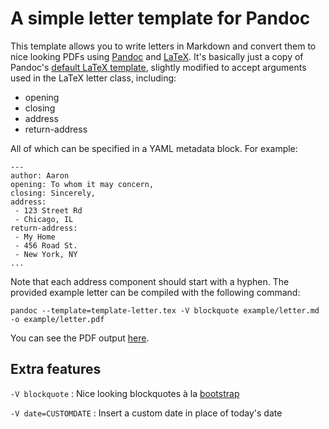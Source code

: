 # A simple letter template for Pandoc

This template allows you to write letters in Markdown and convert them to nice looking PDFs using [Pandoc][] and [LaTeX][]. It's basically just a copy of Pandoc's [default LaTeX template][latex-template], slightly modified to accept arguments used in the LaTeX letter class, including:

* opening
* closing
* address
* return-address

All of which can be specified in a YAML metadata block. For example:

	---
	author: Aaron
	opening: To whom it may concern,
	closing: Sincerely,
	address: 
	 - 123 Street Rd
	 - Chicago, IL
	return-address: 
	 - My Home
	 - 456 Road St.
	 - New York, NY
	...

Note that each address component should start with a hyphen. The provided example letter can be compiled with the following command:

```
pandoc --template=template-letter.tex -V blockquote example/letter.md -o example/letter.pdf
```

You can see the PDF output [here](https://github.com/aaronwolen/pandoc-letter/blob/master/example/letter.pdf).

## Extra features

`-V blockquote`
:   Nice looking blockquotes à la [bootstrap][]

`-V date=CUSTOMDATE`
:    Insert a custom date in place of today's date


[Pandoc]: http://johnmacfarlane.net/pandoc/
[LaTeX]: http://www.latex-project.org/
[latex-template]: https://github.com/jgm/pandoc-templates
[bootstrap]: http://getbootstrap.com/css/#type-blockquotes